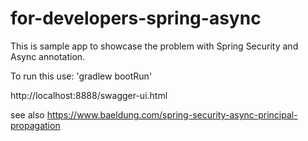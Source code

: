 # for-developers-spring-async
This is sample app to showcase the problem with Spring Security and Async annotation.

To run this use:
'gradlew bootRun'

http://localhost:8888/swagger-ui.html

see also https://www.baeldung.com/spring-security-async-principal-propagation
